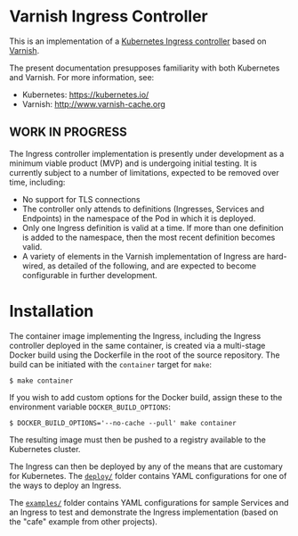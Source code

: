 # Varnish Ingress Controller

This is an implementation of a [Kubernetes Ingress controller](https://kubernetes.io/docs/concepts/services-networking/ingress/)
based on [Varnish](http://www.varnish-cache.org).

The present documentation presupposes familiarity with both Kubernetes and
Varnish. For more information, see:

* Kubernetes: https://kubernetes.io/
* Varnish: http://www.varnish-cache.org

## WORK IN PROGRESS

The Ingress controller implementation is presently under development
as a minimum viable product (MVP) and is undergoing initial testing. It is
currently subject to a number of limitations, expected to be removed over
time, including:

* No support for TLS connections
* The controller only attends to definitions (Ingresses, Services and
  Endpoints) in the namespace of the Pod in which it is deployed.
* Only one Ingress definition is valid at a time. If more than one definition
  is added to the namespace, then the most recent definition becomes valid.
* A variety of elements in the Varnish implementation of Ingress are
  hard-wired, as detailed of the following, and are expected to become
  configurable in further development.

# Installation

The container image implementing the Ingress, including the Ingress
controller deployed in the same container, is created via a
multi-stage Docker build using the Dockerfile in the root of the
source repository. The build can be initiated with the ``container``
target for ``make``:

```
$ make container
```

If you wish to add custom options for the Docker build, assign these
to the environment variable ``DOCKER_BUILD_OPTIONS``:

```
$ DOCKER_BUILD_OPTIONS='--no-cache --pull' make container
```

The resulting image must then be pushed to a registry available to the
Kubernetes cluster.

The Ingress can then be deployed by any of the means that are
customary for Kubernetes. The [``deploy/``](/k8s-ingress/tree/master/deploy)
folder contains YAML configurations for one of the ways to deploy an Ingress.

The [``examples/``](/k8s-ingress/tree/master/examples) folder contains
YAML configurations for sample Services and an Ingress to test and
demonstrate the Ingress implementation (based on the "cafe" example
from other projects).
